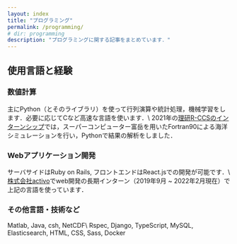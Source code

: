 ```yaml
---
layout: index
title: "プログラミング"
permalink: /programming/
# dir: programming
description: "プログラミングに関する記事をまとめています．"
---
```

## 使用言語と経験
### 数値計算
主にPython（とそのライブラリ）を使って行列演算や統計処理，機械学習をします．必要に応じてCなど高速な言語を使います．\\
2021年の[理研R-CCSのインターンシップ](https://www.r-ccs.riken.jp/outreach/schools/200604/)では，スーパーコンピューター富岳を用いたFortran90による海洋シミュレーションを行い，Pythonで結果の解析をしました．

### Webアプリケーション開発
サーバサイドはRuby on Rails, フロントエンドはReact.jsでの開発が可能です．\\
[株式会社activo](https://corp.activo.jp/)でweb開発の長期インターン（2019年9月 ~ 2022年2月現在）で上記の言語を使っています．

### その他言語・技術など
Matlab, Java, csh, NetCDF\\
Rspec, Django, TypeScript, MySQL, Elasticsearch, HTML, CSS, Sass, Docker
